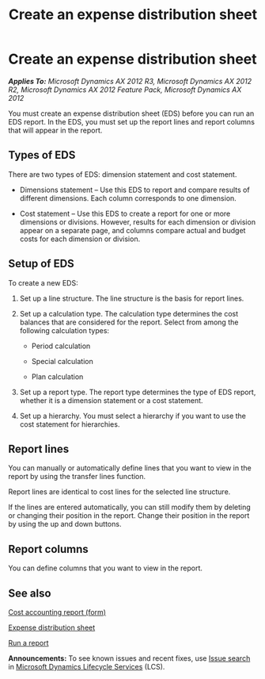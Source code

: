 ﻿---
title: Create an expense distribution sheet
TOCTitle: Create an expense distribution sheet
ms:assetid: c588d46e-856b-454b-8540-c953901ebe28
ms:mtpsurl: https://technet.microsoft.com/en-us/library/Aa550756(v=AX.60)
ms:contentKeyID: 36059301
ms.date: 05/02/2014
mtps_version: v=AX.60
---

# Create an expense distribution sheet 


_**Applies To:** Microsoft Dynamics AX 2012 R3, Microsoft Dynamics AX 2012 R2, Microsoft Dynamics AX 2012 Feature Pack, Microsoft Dynamics AX 2012_

You must create an expense distribution sheet (EDS) before you can run an EDS report. In the EDS, you must set up the report lines and report columns that will appear in the report.

## Types of EDS

There are two types of EDS: dimension statement and cost statement.

  - Dimensions statement – Use this EDS to report and compare results of different dimensions. Each column corresponds to one dimension.

  - Cost statement – Use this EDS to create a report for one or more dimensions or divisions. However, results for each dimension or division appear on a separate page, and columns compare actual and budget costs for each dimension or division.

## Setup of EDS

To create a new EDS:

1.  Set up a line structure. The line structure is the basis for report lines.

2.  Set up a calculation type. The calculation type determines the cost balances that are considered for the report. Select from among the following calculation types:
    
      - Period calculation
    
      - Special calculation
    
      - Plan calculation

3.  Set up a report type. The report type determines the type of EDS report, whether it is a dimension statement or a cost statement.

4.  Set up a hierarchy. You must select a hierarchy if you want to use the cost statement for hierarchies.

## Report lines

You can manually or automatically define lines that you want to view in the report by using the transfer lines function.

Report lines are identical to cost lines for the selected line structure.

If the lines are entered automatically, you can still modify them by deleting or changing their position in the report. Change their position in the report by using the up and down buttons.

## Report columns

You can define columns that you want to view in the report.

## See also

[Cost accounting report (form)](https://technet.microsoft.com/en-us/library/aa548502\(v=ax.60\))

[Expense distribution sheet](expense-distribution-sheet.md)

[Run a report](run-a-report.md)

  
**Announcements:** To see known issues and recent fixes, use [Issue search](http://go.microsoft.com/fwlink/?linkid=389258) in [Microsoft Dynamics Lifecycle Services](http://go.microsoft.com/fwlink/?linkid=306505) (LCS).

